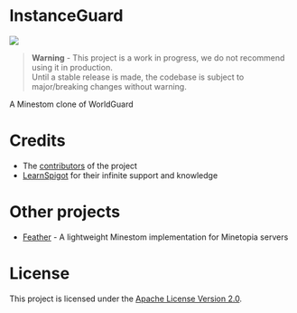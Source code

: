 ﻿# InstanceGuard
[![](https://jitpack.io/v/DuranDevelopment/instanceguard.svg)](https://jitpack.io/#DuranDevelopment/instanceguard)

> **Warning** - This project is a work in progress, we do not recommend using it in production.  
> Until a stable release is made, the codebase is subject to major/breaking changes without warning.


A Minestom clone of WorldGuard

# Credits
* The [contributors](https://github.com/DuranDevelopment/instanceguard/graphs/contributors) of the project
* [LearnSpigot](https://learnspigot.com) for their infinite support and knowledge

# Other projects
* [Feather](https://github.com/DuranDevelopment/Feather) - A lightweight Minestom implementation for Minetopia servers

# License
This project is licensed under the [Apache License Version 2.0](LICENSE).
